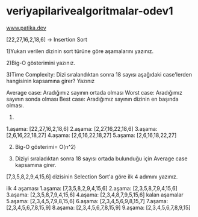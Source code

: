 # veriyapilarivealgoritmalar-odev1
www.patika.dev


[22,27,16,2,18,6] -> Insertion Sort

1)Yukarı verilen dizinin sort türüne göre aşamalarını yazınız.

2)Big-O gösterimini yazınız.

3)Time Complexity: Dizi sıralandıktan sonra 18 sayısı aşağıdaki case'lerden hangisinin kapsamına girer? Yazınız

Average case: Aradığımız sayının ortada olması
Worst case: Aradığımız sayının sonda olması
Best case: Aradığımız sayının dizinin en başında olması.


1)
1.aşama:   [22,27,16,2,18,6]
2.aşama:   [2,27,16,22,18,6]
3.aşama:   [2,6,16,22,18,27]
4.aşama:   [2,6,16,22,18,27]
5.aşama:   [2,6,16,18,22,27]


2)  Big-O gösterimi= O(n^2)
 
3)  Diziyi sıraladıktan sonra 18 sayısı ortada bulunduğu için Average case kapsamına girer.


[7,3,5,8,2,9,4,15,6] dizisinin Selection Sort'a göre ilk 4 adımını yazınız.

ilk 4 aşaması
1.aşama:    [7,3,5,8,2,9,4,15,6]
2.aşama:    [2,3,5,8,7,9,4,15,6]
3.aşama:    [2,3,5,8,7,9,4,15,6]
4.aşama:    [2,3,4,8,7,9,5,15,6]
kalan aşamalar
5.aşama:    [2,3,4,5,7,9,8,15,6]
6.aşama:    [2,3,4,5,6,9,8,15,7]
7.aşama:    [2,3,4,5,6,7,8,15,9]
8.aşama:    [2,3,4,5,6,7,8,15,9]
9.aşama:    [2,3,4,5,6,7,8,9,15]





